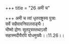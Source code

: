 +++
title = "26 अमी च"

+++
अमी च त्वां धृतराष्ट्रस्य पुत्राः  
सर्वे सहैवावनिपालसङ्घैः।  
भीष्मो द्रोणः सूतपुत्रस्तथाऽसौ  
सहास्मदीयैरपि योधमुख्यैः।।11.26।।